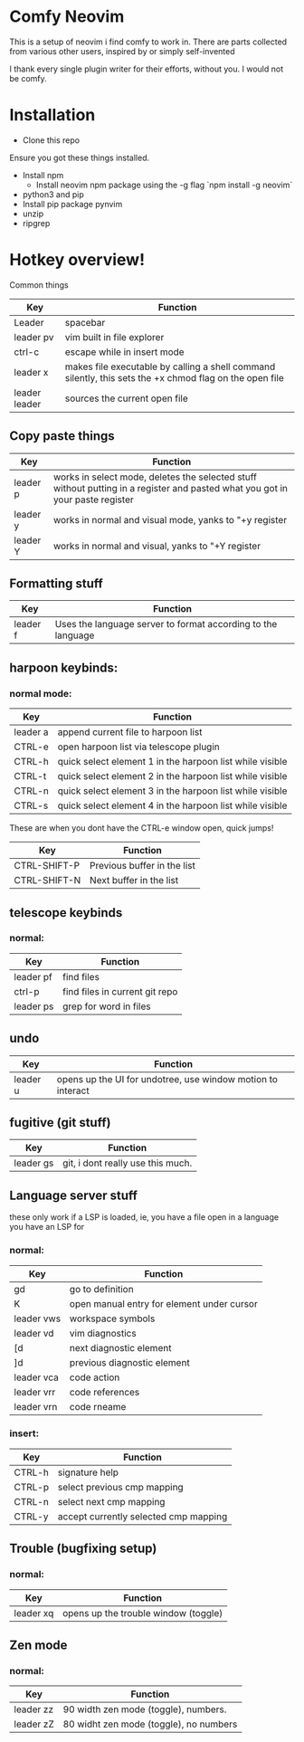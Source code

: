 # Comfy Neovim

This is a setup of neovim i find comfy to work in.
There are parts collected from various other users, inspired by or simply self-invented

I thank every single plugin writer for their efforts, without you. I would not be comfy.

# Installation
* Clone this repo

Ensure you got these things installed.
* Install npm
    * Install neovim npm package using the -g flag `npm install -g neovim´
* python3 and pip
* Install pip package pynvim 
* unzip
* ripgrep


# Hotkey overview!
Common things

| Key | Function |
| ---- | ---- |
| Leader | spacebar |
| leader pv | vim built in file explorer |
|ctrl-c |escape while in insert mode |
|leader x | makes file executable by calling a shell command silently, this sets the +x chmod flag on the open file|
| leader leader | sources the current open file |

## Copy paste things

| Key | Function |
| ---- | ---- |
|leader p | works in select mode, deletes the selected stuff without putting in a register and pasted what you got in your paste register |
|leader y | works in normal and visual mode, yanks to "+y register |
|leader Y | works in normal and visual, yanks to "+Y register |

## Formatting stuff
| Key | Function |
| ---- | ---- |
|leader f | Uses the language server to format according to the language |

## harpoon keybinds: 
### normal mode:

| Key | Function |
| ---- | ---- |
| leader a | append current file to harpoon list |
| CTRL-e | open harpoon list via telescope plugin|
| CTRL-h | quick select element 1 in the harpoon list while visible |
| CTRL-t | quick select element 2 in the harpoon list while visible|
| CTRL-n | quick select element 3 in the harpoon list while visible|
| CTRL-s | quick select element 4 in the harpoon list while visible|

These are when you dont have the CTRL-e window open, quick jumps!

| Key | Function |
| ---- | ---- |
| CTRL-SHIFT-P | Previous buffer in the list |
| CTRL-SHIFT-N | Next buffer in the list |

## telescope keybinds

### normal:
| Key | Function |
| ---- | ---- |
| leader pf | find files|
| ctrl-p | find files in current git repo|
| leader ps | grep for word in files|

## undo
| Key | Function |
| ---- | ---- |
| leader u | opens up the UI for undotree, use window motion to interact|

## fugitive (git stuff)
| Key | Function |
| ---- | ---- |
| leader gs | git, i dont really use this much.|

## Language server stuff
these only work if a LSP is loaded, 
ie, you have a file open in a language you have an LSP for

### normal: 
| Key | Function |
| ---- | ---- |
| gd | go to definition|
| K | open manual entry for element under cursor|
| leader vws | workspace symbols|
| leader vd | vim diagnostics|
| [d | next diagnostic element|
| ]d | previous diagnostic element|
| leader vca | code action|
| leader vrr | code references|
| leader vrn | code rneame|

### insert:
| Key | Function |
| ---- | ---- |
| CTRL-h | signature help|
| CTRL-p | select previous cmp mapping|
| CTRL-n | select next cmp mapping|
| CTRL-y | accept currently selected cmp mapping|

## Trouble (bugfixing setup)
### normal:
| Key | Function |
| ---- | ---- |
|leader xq | opens up the trouble window (toggle) |


## Zen mode
### normal:
| Key | Function |
| ---- | ---- |
| leader zz | 90 width zen mode (toggle), numbers.|
| leader zZ | 80 widht zen mode (toggle), no numbers|


